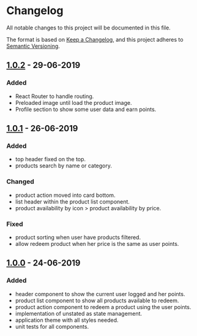 # Changelog
All notable changes to this project will be documented in this file.

The format is based on [Keep a Changelog](https://keepachangelog.com/en/1.0.0/),
and this project adheres to [Semantic Versioning](https://semver.org/spec/v2.0.0.html).

## [1.0.2] - 29-06-2019

### Added

- React Router to handle routing.
- Preloaded image until load the product image.
- Profile section to show some user data and earn points.

## [1.0.1] - 26-06-2019

### Added

- top header fixed on the top.
- products search by name or category.

### Changed

- product action moved into card bottom.
- list header within the product list component.
- product availability by icon > product availability by price.

### Fixed

- product sorting when user have products filtered.
- allow redeem product when her price is the same as user points.

## [1.0.0] - 24-06-2019

### Added

- header component to show the current user logged and her points.
- product list component to show all products available to redeem.
- product action component to redeem a product using the user points.
- implementation of unstated as state management.
- application theme with all styles needed.
- unit tests for all components.

[1.0.0]: https://github.com/mcaligares/react-apptest/releases/tag/v1.0.0
[1.0.1]: https://github.com/mcaligares/react-apptest/releases/tag/v1.0.1
[1.0.2]: https://github.com/mcaligares/react-apptest/releases/tag/v1.0.2